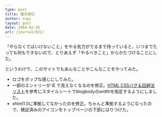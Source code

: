 ```yaml
---
type: post
title: 優先順位
author: sugi
layout: post
date: 2004-02-26
url: /journal/821/
---
```

「やらなくてはいけないこと」をやる気力がでるまで待っていると、いつまでたっても何もできないので、とりあえず「やるべきこと」からかたづけることにした。

というわけで、このサイトでもあんなことやこんなことをやってみた。

  * ロゴをポップな感じにしてみた。
  * 一部のエントリーが IE で見えなくなるのを修正。<a href="http://www.keynavi.net/ja/bugh/css_misc.html#_title_4_5" onclick="_gaq.push(['_trackEvent', 'outbound-article', 'http://www.keynavi.net/ja/bugh/css_misc.html#_title_4_5', 'HTML,CSSバグ＆回避法リスト']);" >HTML,CSSバグ＆回避法リスト</a>を参考にスタイルシートでblogbodyのwidthを指定するようにしました。
  * xhtml1.0に準拠してなかったのを修正。ちゃんと準拠するようになったので、検証済みのアイコンをトップページの下部にはりつけた。